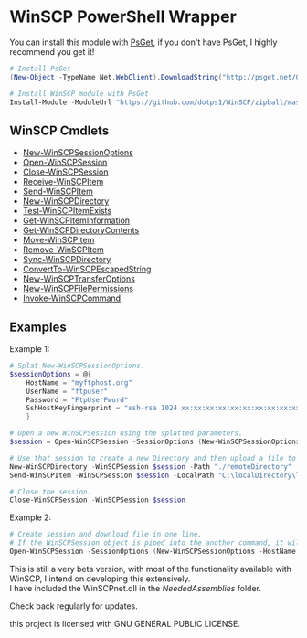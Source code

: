 # WinSCP PowerShell Wrapper

You can install this module with [PsGet](http://psget.net/), if you don't have PsGet, I highly recommend you get it!
```PowerShell
# Install PsGet
(New-Object -TypeName Net.WebClient).DownloadString("http://psget.net/GetPsGet.ps1") | Invoke-Expression
```

```PowerShell
# Install WinSCP module with PsGet
Install-Module -ModuleUrl "https://github.com/dotps1/WinSCP/zipball/master/" -ModuleName WinSCP -Type zip
```

## WinSCP Cmdlets

* [New-WinSCPSessionOptions](https://github.com/dotps1/WinSCP/wiki/New-WinSCPSessionOptions)
* [Open-WinSCPSession](https://github.com/dotps1/WinSCP/wiki/Open-WinSCPSession)
* [Close-WinSCPSession](https://github.com/dotps1/WinSCP/wiki/Close-WinSCPSession)
* [Receive-WinSCPItem](https://github.com/dotps1/WinSCP/wiki/Receive-WinSCPItem)
* [Send-WinSCPItem](https://github.com/dotps1/WinSCP/wiki/Send-WinSCPItem)
* [New-WinSCPDirectory](https://github.com/dotps1/WinSCP/wiki/New-WinSCPDirectory)
* [Test-WinSCPItemExists](https://github.com/dotps1/WinSCP/wiki/Test-WinSCPItemExists)
* [Get-WinSCPItemInformation](https://github.com/dotps1/WinSCP/wiki/Get-WinSCPItemInformation)
* [Get-WinSCPDirectoryContents](https://github.com/dotps1/WinSCP/wiki/Get-WinSCPDirectoryContents)
* [Move-WinSCPItem](https://github.com/dotps1/WinSCP/wiki/Move-WinSCPItem)
* [Remove-WinSCPItem](https://github.com/dotps1/WinSCP/wiki/Remove-WinSCPItem)
* [Sync-WinSCPDirectory](https://github.com/dotps1/WinSCP/wiki/Sync-WinSCPDirectory)
* [ConvertTo-WinSCPEscapedString](https://github.com/dotps1/WinSCP/wiki/ConvertTo-WinSCPEscapedString)
* [New-WinSCPTransferOptions](https://github.com/dotps1/WinSCP/wiki/New-WinSCPTransferOptions)
* [New-WinSCPFilePermissions](https://github.com/dotps1/WinSCP/wiki/New-WinSCPFilePermissions)
* [Invoke-WinSCPCommand](https://github.com/dotps1/WinSCP/wiki/Invoke-WinSCPCommand)


## Examples

Example 1:

```PowerShell
# Splat New-WinSCPSessionOptions.
$sessionOptions = @{
	HostName = "myftphost.org"
	UserName = "ftpuser"
	Password = "FtpUserPword"
	SshHostKeyFingerprint = "ssh-rsa 1024 xx:xx:xx:xx:xx:xx:xx:xx:xx:xx:xx:xx:xx:xx:xx:xx"
	}

# Open a new WinSCPSession using the splatted parameters.
$session = Open-WinSCPSession -SessionOptions (New-WinSCPSessionOptions @sessionOptions)

# Use that session to create a new Directory and then upload a file to it.
New-WinSCPDirectory -WinSCPSession $session -Path "./remoteDirectory"
Send-WinSCPItem -WinSCPSession $session -LocalPath "C:\localDirectory\localFile.txt" -RemotePath "./remoteDirectory/"

# Close the session.
Close-WinSCPSession -WinSCPSession $session
```

Example 2:
```PowerShell
# Create session and download file in one line.
# If the WinSCPSession object is piped into the another command, it will auto close the session after the command completes.
Open-WinSCPSession -SessionOptions (New-WinSCPSessionOptions -HostName "myftphost.org" -UserName "ftpUser" -Password "MyPassword" -Protocol Ftp) | Receive-WinSCPItem -RemotePath "./file.txt" -LocalPath "C:\folder\"
```

This is still a very beta version, with most of the functionality available with WinSCP, I intend on developing this extensively.  
I have included the WinSCPnet.dll in the _NeededAssemblies_ folder.

Check back regularly for updates.


this project is licensed with GNU GENERAL PUBLIC LICENSE.